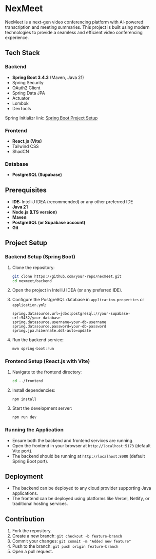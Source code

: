 # NexMeet

NexMeet is a next-gen video conferencing platform with AI-powered transcription and meeting summaries. This project is built using modern technologies to provide a seamless and efficient video conferencing experience.

## Tech Stack

### Backend
- **Spring Boot 3.4.3** (Maven, Java 21)
- Spring Security
- OAuth2 Client
- Spring Data JPA
- Actuator
- Lombok
- DevTools

Spring Initializr link: [Spring Boot Project Setup](https://start.spring.io/#!type=maven-project&language=java&platformVersion=3.4.3&packaging=jar&jvmVersion=21&groupId=com.nexmeet&artifactId=nexmeet-service&name=NexMeetApplication&description=A%20next-gen%20video%20conferencing%20platform%20with%20AI-powered%20transcription%20and%20meeting%20summaries.&packageName=com.nexmeet.nexmeet-service&dependencies=web,security,data-jpa,oauth2-client,actuator,lombok,devtools)

### Frontend
- **React.js (Vite)**
- Tailwind CSS
- ShadCN

### Database
- **PostgreSQL (Supabase)**

## Prerequisites

- **IDE:** IntelliJ IDEA (recommended) or any other preferred IDE
- **Java 21**
- **Node.js (LTS version)**
- **Maven**
- **PostgreSQL (or Supabase account)**
- **Git**

## Project Setup

### Backend Setup (Spring Boot)

1. Clone the repository:
   ```sh
   git clone https://github.com/your-repo/nexmeet.git
   cd nexmeet/backend
   ```

2. Open the project in IntelliJ IDEA (or any preferred IDE).

3. Configure the PostgreSQL database in `application.properties` or `application.yml`:
   ```properties
   spring.datasource.url=jdbc:postgresql://your-supabase-url:5432/your-database
   spring.datasource.username=your-db-username
   spring.datasource.password=your-db-password
   spring.jpa.hibernate.ddl-auto=update
   ```

4. Run the backend service:
   ```sh
   mvn spring-boot:run
   ```

### Frontend Setup (React.js with Vite)

1. Navigate to the frontend directory:
   ```sh
   cd ../frontend
   ```

2. Install dependencies:
   ```sh
   npm install
   ```

3. Start the development server:
   ```sh
   npm run dev
   ```

### Running the Application

- Ensure both the backend and frontend services are running.
- Open the frontend in your browser at `http://localhost:5173` (default Vite port).
- The backend should be running at `http://localhost:8080` (default Spring Boot port).

## Deployment

- The backend can be deployed to any cloud provider supporting Java applications.
- The frontend can be deployed using platforms like Vercel, Netlify, or traditional hosting services.

## Contribution

1. Fork the repository.
2. Create a new branch: `git checkout -b feature-branch`
3. Commit your changes: `git commit -m "Added new feature"`
4. Push to the branch: `git push origin feature-branch`
5. Open a pull request.

